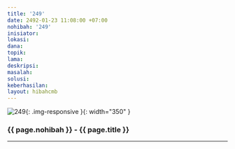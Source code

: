 ```yaml
---
title: '249'
date: 2492-01-23 11:08:00 +07:00
nohibah: '249'
inisiator: 
lokasi: 
dana: 
topik: 
lama: 
deskripsi: 
masalah: 
solusi: 
keberhasilan: 
layout: hibahcmb
---
```


![249](/static/img/hibahcmb/249.png){: .img-responsive }{: width="350" }

### {{ page.nohibah }} - {{ page.title }}

---
